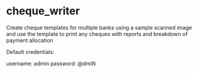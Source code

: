 # cheque_writer
Create cheque templates for multiple banks using a sample scanned image and use the template to print any cheques with reports and breakdown of payment allocation

Default credentials: 

username: admin
password: @dmiN
